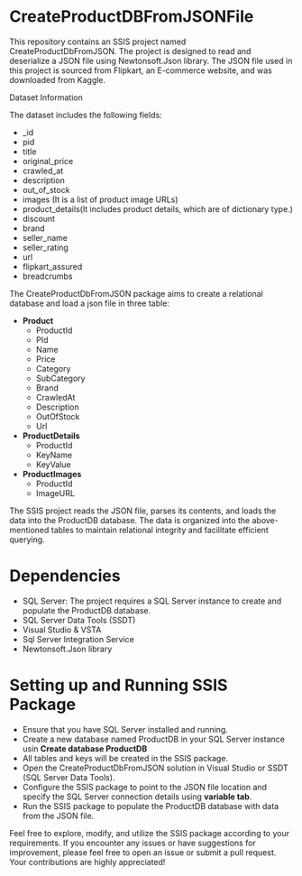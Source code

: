 # CreateProductDBFromJSONFile
This repository contains an SSIS project named CreateProductDbFromJSON. The project is designed to read and deserialize a JSON file using Newtonsoft.Json library. The JSON file used in this project is sourced from Flipkart, an E-commerce website, and was downloaded from Kaggle.

Dataset Information 

The dataset includes the following fields:
* _id
* pid
* title
* original_price
* crawled_at
* description
* out_of_stock
* images (It is a list of product image URLs)
* product_details(It includes product details, which are of dictionary type.)
* discount
* brand
* seller_name
* seller_rating
* url
* flipkart_assured
* breadcrumbs


The CreateProductDbFromJSON package aims to create a relational database and load a json file in three table:

* **Product**
    * ProductId
    * PId
    * Name
    * Price
    * Category
    * SubCategory
    * Brand
    * CrawledAt
    * Description
    * OutOfStock
    * Url
* **ProductDetails**
    * ProductId
    * KeyName
    * KeyValue
* **ProductImages**
    * ProductId
    * ImageURL
      
The SSIS project reads the JSON file, parses its contents, and loads the data into the ProductDB database. The data is organized into the above-mentioned tables to maintain relational integrity and facilitate efficient querying.

# Dependencies
   * SQL Server: The project requires a SQL Server instance to create and populate the ProductDB database.
   * SQL Server Data Tools (SSDT)
   * Visual Studio & VSTA
   * Sql Server Integration Service
   * Newtonsoft.Json library
     
#  Setting up and Running SSIS Package
* Ensure that you have SQL Server installed and running.
* Create a new database named ProductDB in your SQL Server instance usin **Create database ProductDB** 
* All tables and keys will be created in the SSIS package.
* Open the CreateProductDbFromJSON solution in Visual Studio or SSDT (SQL Server Data Tools).
* Configure the SSIS package to point to the JSON file location and specify the SQL Server connection details using **variable tab**.
* Run the SSIS package to populate the ProductDB database with data from the JSON file.

Feel free to explore, modify, and utilize the SSIS package according to your requirements. If you encounter any issues or have suggestions for improvement, please feel free to open an issue or submit a pull request. Your contributions are highly appreciated!
